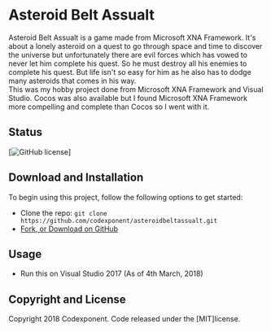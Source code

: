 # Asteroid Belt Assualt

Asteroid Belt Assualt is a game made from Microsoft XNA Framework. It's about a lonely asteroid on a quest to go through space and time 
to discover the universe but unfortunately there are evil forces which has vowed to never let him complete his quest. So he must destroy all his enemies to complete his quest. But life isn't so easy for him as he also has to dodge many asteroids that comes in his way. <br />
This was my hobby project done from Microsoft XNA Framework and Visual Studio. Cocos was also available but I found Microsoft XNA Framework more compelling and complete than Cocos so I went with it.

## Status

[![GitHub license](https://img.shields.io/badge/license-MIT-blue.svg)]

## Download and Installation

To begin using this project, follow the following options to get started:
* Clone the repo: `git clone https://github.com/codexponent/asteroidbeltassualt.git`
* [Fork, or Download on GitHub](https://github.com/codexponent/asteroidbeltassualt)

## Usage

- Run this on Visual Studio 2017 (As of 4th March, 2018)

## Copyright and License

Copyright 2018 Codexponent. Code released under the [MIT]license.

